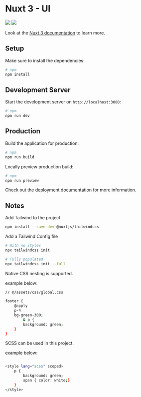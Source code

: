 # Nuxt 3 - UI

[![](https://img.shields.io/badge/nuxt.js-v3.6.5-04C690.svg)](https://nuxt.com) [![](https://img.shields.io/badge/node-v16.18.0-026e00.svg)](https://nodejs.org/en)

Look at the [Nuxt 3 documentation](https://nuxt.com/docs/getting-started/introduction) to learn more.

## Setup

Make sure to install the dependencies:

```bash
# npm
npm install
```

## Development Server

Start the development server on `http://localhost:3000`:

```bash
# npm
npm run dev
```

## Production

Build the application for production:

```bash
# npm
npm run build
```

Locally preview production build:

```bash
# npm
npm run preview
```

Check out the [deployment documentation](https://nuxt.com/docs/getting-started/deployment) for more information.

## Notes

Add Tailwind to the project

```bash
npm install --save-dev @nuxtjs/tailwindcss
```

Add a Tailwind Config file

```bash
# With no styles
npx tailwindcss init  

# Fully populated
npx tailwindcss init --full
```

Native CSS nesting is supported.

example below:

```bash
// @/assets/css/global.css 

footer {
    @apply
    p-4
    bg-green-300;
        & p {
        background: green;
    }
}
```
SCSS can be used in this project.

example below:

```bash

<style lang="scss" scoped>
    p {
        background: green;
        span { color: white;}
    }
</style>
```

